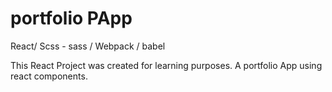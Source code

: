 # portfolio PApp
React/ Scss - sass / Webpack / babel 

This React Project was created for learning purposes. 
A portfolio App using react components. 
